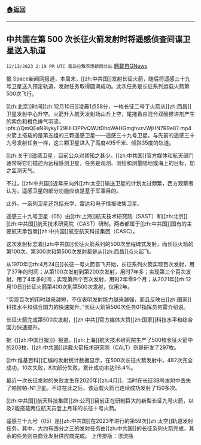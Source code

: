 ###  [:house:返回](README.md)
---


## 中共国在第 500 次长征火箭发射时将遥感侦查间谍卫星送入轨道
`12/13/2023 2:19 PM UTC 喜马拉雅农场新西兰站` [轉載自GNews](https://gnews.org/articles/2104950)

         

据 Space新闻网报道，本周末，[[zh:中共国]]发射长征火箭，随后将遥感三十九号卫星送入预定轨道，发射任务取得圆满成功。此次任务是长征系列运载火箭第500次飞行。

[[zh:北京]]时间[[zh:12月10日]]凌晨1点58分，一枚长征二号丁火箭从[[zh:西昌]]卫星发射中心升空。火箭升入航天发射场山丘上空，尾拖着由混合双酚推进剂产生的紫色和橙色排气羽流。
ipfs://QmQEeN9iykyF29HH3PPvQWJtDhoWAHGmghvzvWjHN7R9e8?.mp4
火箭上搭载的是第五组的三颗遥感卫星——遥感三十九号卫星。与先前的遥感三十九号发射任务一样，这三颗卫星进入了高度495千米、倾斜35度的轨道。

[[zh:关于]]遥感卫星，目前公众对其知之甚少。[[zh:中共国]]官方媒体和航天部门通常将它们描述为远程感测卫星，任务是观测、测绘和测量陆地或海上的目标，加之监测天气。

不过，[[zh:中共国]]近年来向外[[zh:太空]]输送卫星的计划太过频繁，西方观察者认为，遥感卫星的部分功能应该是基于军事目的。

此外，一系列卫星还包括光学、雷达和电子情报收集卫星。

遥感三十九号卫星（05）由[[zh:上海]]航天技术研究院（SAST）和[[zh:北京]][[zh:中共国]]航天技术研究院（CAST）研制。两者都属于[[zh:中共国]]国有的主要航天承包商[[zh:中共国]]航空航天科技集团（CASC）。

这次发射标志着[[zh:中共国]]长征火箭系列的500次里程碑式发射，而长征火箭的第100次、第300次和第500次发射都是从[[zh:西昌]]点火起飞。

从1970年[[zh:4月24日]]长征一号火箭首飞开始，长征系列火箭实现百次发射，用了37年的时间；从第100次发射到第200次发射，用时7年多；实现第三个百次发射，用了4年多时间；实现第四个百次发射，用时2年零9个月；从2021年[[zh:12月10日]]长征火箭第400次到第500次发射，仅用2年。

“实现百次的用时越来越短，不仅表明发射能力越来越强，而且反映出[[zh:国家]]科技水平和综合国力的快速提升。”长征火箭第500次任务01指挥员何雷介绍说。

长征火箭完成第500次发射，[[zh:中共]]官方媒体大赞[[zh:国家]]科技水平和综合国力快速提升。

据《[[zh:中国日报]]》报道，[[zh:上海]]航天技术研究院生产了500枚长征火箭中的203枚，[[zh:中共国]]运载火箭技术研究院（CALT）则是研发了297枚。

[[zh:维基百科]]汇编的发射统计数据显示，在500次长征火箭发射中，482次完全成功，10次失败，8次部分失败，累计成功率达96.4%。

最近一次长征发射的失败发生在2020年[[zh:4月]]，当时在长征3B号发射中丢失了帕拉帕\-N1卫星。不过在此之后，该运载火箭已连续成功发射了150多次。

[[zh:中共国]]航天科技集团[[zh:公司]]目前正在研制巨大的新型长征九号火箭，以及2能搭载两位航天员登上月球的长征十号火箭。

遥感三十九号（05）是[[zh:中共国]]在2023年进行的第59次[[zh:太空]]轨道发射任务。其中，大约有四分之三的发射任务由[[zh:中共国]]的长征系列火箭完成，其余的任务则由商业发射供应商完成。
上传排版：漂流瓶
